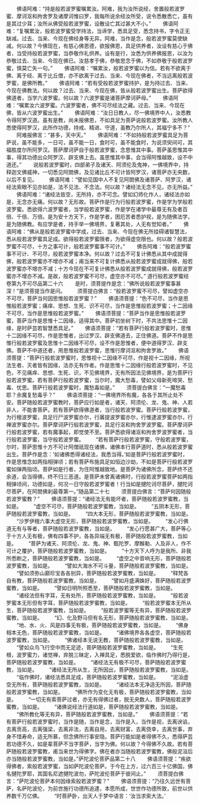 <!-- { "loadSidebar": true } -->
　　佛语阿难：“持是般若波罗蜜嘱累汝。阿难，我为汝所说经，舍置般若波罗蜜、摩诃沤和拘舍罗及诸摩诃惟曰罗，我每所说余经汝所受，说令悉散悉亡，虽有是其过少耳；汝所从佛受般若波罗蜜，设散设亡其过甚大不小。”
　　佛语阿难：“复嘱累汝，般若波罗蜜受学持法，当谛学，悉具足受，悉念持书，字令正无缺减。过去、当来、今现在佛经身等无异。阿难，当作是念，般若波罗蜜莫使缺减。何以故？今佛现在，有慈心佛恩德，欲报佛恩，具足供养者，汝设有慈心于佛者，当受持般若波罗蜜，当恭敬作礼供养。设有是行，汝悉为供养佛报恩，以汝为恭敬过去、当来、今现在佛已。汝慈孝于佛，恭敬思念于佛，不如恭敬于般若波罗蜜，慎莫亡失一句。”
　　佛语阿难：“嘱累汝，般若波罗蜜以为信。若有不欲离于佛、离于经、离于比丘僧，亦不欲离于过去、当来、今现在佛者，不当远离般若波罗蜜，是佛所教。”
　　佛语阿难：“若有受般若波罗蜜持护，是为持过去、当来、今现在佛教法。何以故？过去、当来、今现在佛，皆从般若波罗蜜出生。菩萨欲得佛道者，当学六波罗蜜。何以故？六波罗蜜是诸菩萨摩诃萨母。”
　　佛语阿难：“嘱累汝六波罗蜜。六波罗蜜者，佛不可尽经法之藏。过去、当来、今现在佛，皆从六波罗蜜出生。”
　　佛语阿难：“汝日日教人，尽一佛境界中人，汝悉教令得阿罗汉道。虽有是教，尚未报佛恩，不如具足为菩萨说般若波罗蜜。汝所教人悉使得阿罗汉，此所作功德，持戒、精进、守道，虽教乃尔所人，其福宁多不？”
　　阿难报佛言：“甚多，天中天。”
　　佛语阿难：“不如持般若波罗蜜具足为菩萨说，虽不能多，一日可，虽不能一日，食时可，虽不能食时，为说须臾间可，其福胜度尔所阿罗汉。菩萨摩诃萨自于般若波罗蜜，念思惟其中事。菩萨虽思惟其中事，得其功德出众阿罗汉、辟支佛上去。虽思惟其中事，会当得阿惟越致，设不中道还。”
　　说般若波罗蜜时，四部弟子及诸天、阿须伦及鬼神，一佛境界中，持释迦文佛威神，一切悉见阿閦佛，及见诸比丘不可计皆阿罗汉，诸菩萨亦无央数，以后不复见。
　　佛语阿难：“譬如见国中人不复见阿閦佛及诸菩萨、阿罗汉，诸经法索眼不见亦如是，法不见法、不念法。何以故？诸经法无念不见，亦无所益。”
　　佛语阿难：“诸经法皆空，无所持，亦不可念。譬如幻师化作人，诸经法亦如是，无念亦无痛。何以故？无形故。菩萨作是行为行般若波罗蜜，作是学为学般若波罗蜜。悉欲得六波罗蜜者，当学般若波罗蜜，作是学在诸学中最尊无有及者百倍、千倍、万倍。是为安十方天下，作是学者，困厄苦者悉护视，是为随佛法学，是为随佛教。有应学是者，持手举一佛境界，复著其处，人无有觉知者。”
　　佛语阿难：“佛从是般若波罗蜜中学成，过去、当来、今现在佛无所挂碍诸智慧法，悉从般若波罗蜜具足成。欲得般若波罗蜜限者，为欲得虚空限也。何以故？般若波罗蜜不可尽，十方之事可计，般若波罗蜜事不可计。”
　　佛告阿难：“般若波罗蜜事不可计、不可尽，般若波罗蜜本净。何以故？过去不可复计佛悉从其中成就得佛，般若波罗蜜亦不增亦不减；甫当来不可复计佛悉从般若波罗蜜成就得佛，般若波罗蜜亦不增亦不减；十方今现在不可复计佛悉从般若波罗蜜成就得佛，般若波罗蜜亦不增亦不减。是故，般若波罗蜜不可尽，虚空亦不可尽。”
道行般若波罗蜜经卷第九不可尽品第二十六
　　是时，须菩提作是念：“佛所说般若波罗蜜事甚深！”是须菩提当作是问。
　　须菩提白佛言：“般若波罗蜜不可尽，譬如虚空亦不可尽，菩萨当何因思惟般若波罗蜜？”
　　佛语须菩提：“色不可尽，当作是思惟般若波罗蜜；痛痒、思想、生死、识不可尽，当作是思惟般若波罗蜜；十二因缘不可尽，当作是思惟般若波罗蜜。”
　　佛语须菩提：“菩萨当作是思惟般若波罗蜜，菩萨当作是思惟十二因缘，适得其中。菩萨初坐树下时，不共法思惟十二因缘，是时萨芸若智慧悉具足。”
　　佛语须菩提：“若有菩萨行般若波罗蜜时，思惟十二因缘不可尽，作是思惟者，出过罗汉、辟支佛道去，正住佛道。菩萨不作是思惟行般若波罗蜜及思惟十二因缘不可尽，设不作是思惟者，便中道得罗汉、辟支佛。菩萨不中道还者，用思惟般若波罗蜜，思惟行摩诃沤和拘舍罗故。”
　　佛语须菩提：“菩萨行般若波罗蜜时，思惟视十二因缘不可尽，作是视十二因缘，所视法生者、灭者皆有因缘，法亦无有作者。作是思惟十二因缘行般若波罗蜜时，不见色，不见痛痒、思想、生死、识，不见佛境界，无有所因法见佛境界，是为菩萨行般若波罗蜜。若有菩萨行般若波罗蜜，当尔时，魔大愁毒，譬如父母新死啼哭、愁毒、忧思。菩萨行般若波罗蜜时，魔愁毒如是。”
　　须菩提白佛言：“一魔愁毒耶？余魔复愁毒乎？”
　　佛语须菩提：“一佛境界所有魔，各各于其所止处不安。菩萨随般若波罗蜜教时，菩萨应行如是者，诸天、阿须伦、龙、鬼、神、人若非人，不能害菩萨。若有菩萨欲得佛道者，当行般若波罗蜜。菩萨行般若波罗蜜，为行檀波罗蜜，具足行尸波罗蜜亦尔，行羼提波罗蜜亦尔，行惟逮波罗蜜亦尔，行禅波罗蜜亦尔。菩萨摩诃萨行般若波罗蜜，具足行沤和拘舍罗波罗蜜。菩萨摩诃萨行般若波罗蜜，若有魔事起，即觉使不至。菩萨悉欲得诸沤和拘舍罗波罗蜜者，当行般若波罗蜜，当守般若波罗蜜。
　　“若有菩萨行般若波罗蜜，守般若波罗蜜，尔时，菩萨思惟十方不可计阿僧祇现在诸佛，诸佛本行菩萨道时，悉从般若波罗蜜出生。菩萨作是念：‘如诸佛悉得诸经法，我悉当得。’如是菩萨行般若波罗蜜时，作是思惟念如两指相弹顷；若有菩萨布施具足如恒边沙劫，不如是菩萨行般若波罗蜜如弹两指顷。菩萨如是行者，为住阿惟越致地。是菩萨为诸佛所念，菩萨终不还余道，会当得佛，终不归三恶道。是菩萨未曾离诸佛时，行般若波罗蜜菩萨如两指相弹顷间，功德如是，何况一日守般若波罗蜜者！行当如是揵陀诃尽菩萨，揵陀诃尽菩萨，在阿閦佛刹最尊第一。”随品第二十七
　　须菩提白佛言：“菩萨何因随般若波罗蜜教？”
　　佛语须菩提：“诸经法无有能坏者，菩萨随般若波罗蜜教，当如是。
　　“虚空不可尽，菩萨随般若波罗蜜教，当如是。
　　“五阴本无形，菩萨随般若波罗蜜教，当如是。
　　“四大本无形，菩萨随般若波罗蜜教，当如是。
　　“沙罗伊檀六事大虚空无形，菩萨随般若波罗蜜教，当如是。
　　“发心行佛道无有与等者，菩萨随般若波罗蜜教，当如是。
　　“发心行愿甚广大，菩萨等心于十方人无有极，佛有四事不护，各各异端无有极，菩萨随般若波罗蜜教，当如是。
　　“菩萨为诸天、阿须伦、龙、鬼、神、甄陀罗、摩睺勒、人及非人，作不可计之覆护，菩萨随般若波罗蜜教，当如是。
　　“十方天下人呼为是我所、非我所悉断之，菩萨随般若波罗蜜教，当如是。
　　“虚空之中音响无形，菩萨随般若波罗蜜教，当如是。
　　“譬如大海水不可斗量，菩萨随般若波罗蜜教，当如是。
　　“譬如须弥山巅珍宝各各别异，菩萨随般若波罗蜜教，当如是。
　　“释梵各自有教，菩萨随般若波罗蜜教，当如是。
　　“譬如月盛满姝好，菩萨随般若波罗蜜教，当如是。
　　“譬如日明所照悉至，菩萨随般若波罗蜜教，当如是。
　　“诸经法但有字耳，无有处所，菩萨随般若波罗蜜教，当如是。
　　“般若波罗蜜本无形但有字耳，菩萨随般若波罗蜜教，当如是。
　　“般若波罗蜜本无所从生，菩萨随般若波罗蜜教，当如是。
　　“般若波罗蜜等无有异，菩萨随般若波罗蜜教，当如是。
　　“幻、化及野马但有名无形，菩萨随般若波罗蜜教，当如是。
　　“地、水、火、风是四事无有极，菩萨随般若波罗蜜教，当如是。
　　“佛身相本无色，菩萨随般若波罗蜜教，当如是。
　　“诸佛境界各各虚空，菩萨随般若波罗蜜教，当如是。
　　“佛诸经本无说无教，菩萨随般若波罗蜜教，当如是。
　　“譬如众鸟飞行空中而无足迹，菩萨随般若波罗蜜教，当如是。
　　“生死根，波罗蜜力，诸觉禅，弃脱三昧定，入禅具足，悉脱爱欲，临作佛时乃得行是，菩萨随般若波罗蜜教，当如是。
　　“诸经法无有极不可尽，菩萨随般若波罗蜜教，当如是。
　　“诸经法无所从生，无所因出，菩萨随般若波罗蜜教，当如是。
　　“临作佛时，诸经法悉具足成，菩萨随般若波罗蜜教，当如是。
　　“泥洹虚空无所有，菩萨随般若波罗蜜教，当如是。
　　“诸经法本无净适无所因，菩萨随般若波罗蜜教，当如是。
　　“佛所作为变化无有极，菩萨随般若波罗蜜教，当如是。
　　“一切无有索菩萨过者，亦无有得佛过者，脱无央数人，菩萨随般若波罗蜜教，当如是。
　　“诸佛说经法行道如是，菩萨随般若波罗蜜教，当如是。
　　“佛所教化等无有异，菩萨随般若波罗蜜教，当如是。”
　　佛语须菩提：“若有菩萨行般若波罗蜜时，当作是随，当作是念，当作是入，当作是视，去离谀谄，去离贡高，去离强梁，去离非法，去离自用，去离财富，去离侥幸，去离世事，弃身不惜寿命，适无所慕，但念佛所行事安隐。菩萨行能如是者得佛不久，悉得萨芸若功德不久，如是辈菩萨不当字菩萨，当字为佛。何以故？今得佛不久故。若有菩萨随般若波罗蜜教，甫当来世为得佛字。佛在者亦当随般若波罗蜜教，佛般泥洹后亦当随般若波罗蜜教，当如是。”萨陀波伦菩萨品第二十八
　　佛语须菩提：“疾欲得佛者，索般若波罗蜜，当如萨陀波伦菩萨。于今在上方，过六百三十亿佛国，佛名揵陀罗耶，其国名尼遮揵陀波勿，萨陀波伦菩萨于彼间止。”
　　须菩提白佛言：“萨陀波伦菩萨本何因缘索般若波罗蜜？”
　　佛语须菩提：“乃往久远世有菩萨，名萨陀波伦，为前世施行功德所追逮，本愿所成，世世作功德所致，前世以供养数千万亿佛。
　　“时菩萨卧，出天人于梦中语言：‘汝当求索大法。’
